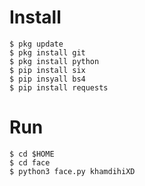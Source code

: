 # Install
    $ pkg update
    $ pkg install git
    $ pkg install python
    $ pip install six
    $ pip insyall bs4
    $ pip install requests
# Run
    $ cd $HOME
    $ cd face
    $ python3 face.py khamdihiXD
